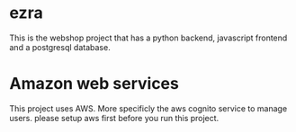 # ezra
This is the webshop project that has a python backend, javascript frontend and a postgresql database. 

# Amazon web services
This project uses AWS. More specificly the aws cognito service to manage users. please setup aws first before you run this project.